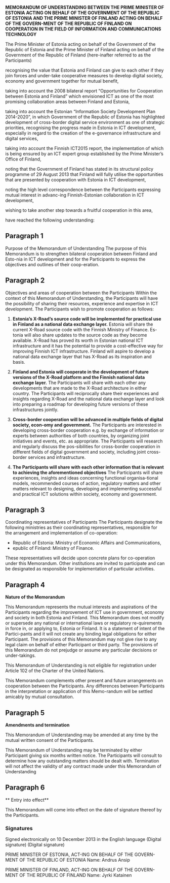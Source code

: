 **MEMORANDUM OF UNDERSTANDING
BETWEEN THE PRIME MINISTER OF ESTONIA ACTING ON BEHALF OF THE
GOVERNMENT OF THE REPUBLIC OF ESTONIA
AND THE PRIME MINISTER OF FINLAND ACTING ON BEHALF OF THE GOVERN-MENT OF THE REPUBLIC OF FINLAND
ON COOPERATION IN THE FIELD OF INFORMATION
AND COMMUNICATIONS TECHNOLOGY**

The Prime Minister of Estonia acting on behalf of the Government of the Republic of Estonia and the Prime Minister of Finland acting on behalf of the Government of the Republic of Finland (here-inafter referred to as the Participants)

recognising the value that Estonia and Finland can give to each other if they join forces and under-take cooperative measures to develop digital society, economy and government together for mutual benefit,

taking into account the 2008 bilateral report “Opportunities for Cooperation between Estonia and Finland” which envisioned ICT as one of the most promising collaboration areas between Finland and Estonia,

taking into account the Estonian “Information Society Development Plan 2014-2020”, in which Government of the Republic of Estonia has highlighted development of cross-border digital service environment as one of strategic priorities,
recognising the progress made in Estonia in ICT development, especially in regard to the creation of the e-governance infrastructure and digital services,

taking into account the Finnish ICT2015 report, the implementation of which is being ensured by an ICT expert group established by the Prime Minister’s Office of Finland,

noting that the Government of Finland has stated in its structural policy programme of 29 August 2013 that Finland will fully utilise the opportunities that are presented by cooperation with Estonia in ICT development,

noting the high level correspondence between the Participants expressing mutual interest in advanc-ing Finnish-Estonian collaboration in ICT development,

wishing to take another step towards a fruitful cooperation in this area,

have reached the following understanding:


## Paragraph 1
Purpose of the Memorandum of Understanding
The purpose of this Memorandum is to strengthen bilateral cooperation between Finland and Esto-nia in ICT development and for the Participants to express the objectives and outlines of their coop-eration.

## Paragraph 2
Objectives and areas of cooperation between the Participants
Within the context of this Memorandum of Understanding, the Participants will have the possibility of sharing their resources, experience and expertise in ICT development. The Participants wish to promote cooperation as follows:

1) **Estonia’s X-Road’s source code will be implemented for practical use in Finland as a national data exchange layer.**
Estonia will share the current X-Road source code with the Finnish Ministry of Finance. Es-tonia will also share updates to the source code as they become available. X-Road has proved its worth in Estonian national ICT infrastructure and it has the potential to provide a cost-effective way for improving Finnish ICT infrastructure. Finland will aspire to develop a national data exchange layer that has X-Road as its inspiration and basis.

2) **Finland and Estonia will cooperate in the development of future versions of the X-Road platform and the Finnish national data exchange layer.**
The Participants will share with each other any developments that are made to the X-Road architecture in either country. The Participants will reciprocally share their experiences and insights regarding X-Road and the national data exchange layer and look into preparing a roadmap for developing future versions of these infrastructures jointly.

3) **Cross-border cooperation will be advanced in multiple fields of digital society, econ-omy and government.**
The Participants are interested in developing cross-border cooperation e.g. by exchange of information or experts between authorities of both countries, by organizing joint initiatives and events, etc. as appropriate. The Participants will research and regularly discuss the pos-sibilities for cross-border cooperation in different fields of digital government and society, including joint cross-border services and infrastructure.

4) **The Participants will share with each other information that is relevant to achieving the aforementioned objectives**
The Participants will share experiences, insights and ideas concerning functional organisa-tional models, recommended courses of action, regulatory matters and other matters relevant to designing, developing and implementing successful and practical ICT solutions within society, economy and government.

## Paragraph 3
Coordinating representatives of Participants
The Participants designate the following ministries as their coordinating representatives, responsible for the arrangement and implementation of co-operation:

* Republic of Estonia: Ministry of Economic Affairs and Communications,
* epublic of Finland: Ministry of Finance.

These representatives will decide upon concrete plans for co-operation under this Memorandum. Other institutions are invited to participate and can be designated as responsible for implementation of particular activities.

## Paragraph 4

**Nature of the Memorandum**

This Memorandum represents the mutual interests and aspirations of the Participants regarding the improvement of ICT use in government, economy and society in both Estonia and Finland. This Memorandum does not modify or supersede any national or international laws or regulatory re-quirements in force in, or applying to, Estonia or Finland. It is a statement of intent of the Partici-pants and it will not create any binding legal obligations for either Participant. The provisions of this Memorandum may not give rise to any legal claim on behalf of either Participant or third party. The provisions of this Memorandum do not prejudge or assume any particular decisions or under-takings.

This Memorandum of Understanding is not eligible for registration under Article 102 of the Charter of the United Nations.

This Memorandum complements other present and future arrangements on cooperation between the Participants. Any differences between Participants in the interpretation or application of this Memo-randum will be settled amicably by mutual consultation.

## Paragraph 5

**Amendments and termination**

This Memorandum of Understanding may be amended at any time by the mutual written consent of the Participants.

This Memorandum of Understanding may be terminated by either Participant giving six months written notice. The Participants will consult to determine how any outstanding matters should be dealt with. Termination will not affect the validity of any contract made under this Memorandum of Understanding

## Paragraph 6

** Entry into effect** 

This Memorandum will come into effect on the date of signature thereof by the Participants.

### Signatures

Signed electronically on 10 December 2013 in the English language
(Digital signature) (Digital signature)

PRIME MINISTER OF ESTONIA, ACT-ING ON BEHALF OF THE GOVERN-MENT OF THE REPUBLIC OF ESTONIA
Name: Andrus Ansip

PRIME MINISTER OF FINLAND, ACT-ING ON BEHALF OF THE GOVERN-MENT OF THE REPUBLIC OF FINLAND
Name: Jyrki Katainen
